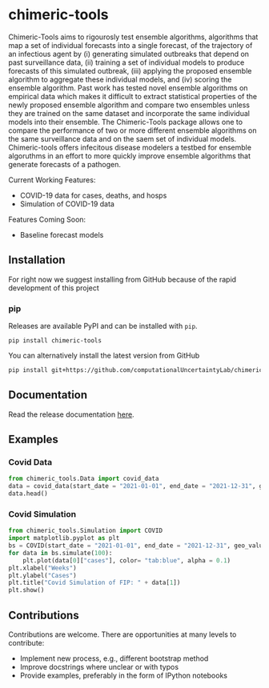 # chimeric-tools

Chimeric-Tools aims to rigourosly test ensemble algorithms, algorithms that map a set of individual forecasts into a single forecast, of the trajectory of an infectious agent by (i) generating simulated outbreaks that depend on past surveillance data, (ii) training a set of individual models to produce forecasts of this simulated outbreak, (iii) applying the proposed ensemble algorithm to aggregate these individual models, and (iv) scoring the ensemble algorithm. 
Past work has tested novel ensemble algorithms on empirical data which makes it difficult to extract statistical properties of the newly proposed ensemble algorithm and compare two ensembles unless they are trained on the same dataset and incorporate the same individual models into their ensemble.
The Chimeric-Tools package allows one to compare the performance of two or more different ensemble algorithms on the same surveillance data and on the saem set of individual models. 
Chimeric-tools offers infecitous disease modelers a testbed for ensemble algoruthms in an effort to more quickly improve ensemble algorithms that generate forecasts of a pathogen.  


Current Working Features:
- COVID-19 data for cases, deaths, and hosps
- Simulation of COVID-19 data

Features Coming Soon:
- Baseline forecast models

## Installation

For right now we suggest installing from GitHub because of the rapid development of this project

### pip

Releases are available PyPI and can be installed with `pip`.


```shell
pip install chimeric-tools
```

You can alternatively install the latest version from GitHub

```bash
pip install git+https://github.com/computationalUncertaintyLab/chimeric-tools.git
```


## Documentation

Read the release documentation [here](https://computationaluncertaintylab.github.io/chimeric-tools/).


## Examples

### Covid Data

```python
from chimeric_tools.Data import covid_data
data = covid_data(start_date = "2021-01-01", end_date = "2021-12-31", geo_values = "US", include = ["cases", "deaths", "hosps"])
data.head()
```

### Covid Simulation

```python
from chimeric_tools.Simulation import COVID
import matplotlib.pyplot as plt
bs = COVID(start_date = "2021-01-01", end_date = "2021-12-31", geo_values = "US", include = ["cases"])
for data in bs.simulate(100):
    plt.plot(data[0]["cases"], color= "tab:blue", alpha = 0.1)
plt.xlabel("Weeks")
plt.ylabel("Cases")
plt.title("Covid Simulation of FIP: " + data[1])
plt.show()
```



## Contributions

Contributions are welcome. There are opportunities at many levels to contribute:

- Implement new process, e.g., different bootstrap method
- Improve docstrings where unclear or with typos
- Provide examples, preferably in the form of IPython notebooks
